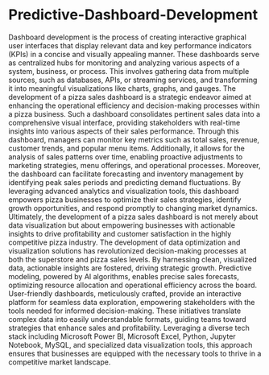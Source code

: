 # Predictive-Dashboard-Development
Dashboard development is the process of creating interactive graphical user interfaces that display relevant data and key performance indicators (KPIs) in a concise and visually appealing manner. These dashboards serve as centralized hubs for monitoring and analyzing various aspects of a system, business, or process. This involves gathering data from multiple sources, such as databases, APIs, or streaming services, and transforming it into meaningful visualizations like charts, graphs, and gauges.
The development of a pizza sales dashboard is a strategic endeavor aimed at enhancing the operational efficiency and decision-making processes within a pizza business. Such a dashboard consolidates pertinent sales data into a comprehensive visual interface, providing stakeholders with real-time insights into various aspects of their sales performance. Through this dashboard, managers can monitor key metrics such as total sales, revenue, customer trends, and popular menu items. Additionally, it allows for the analysis of sales patterns over time, enabling proactive adjustments to marketing strategies, menu offerings, and operational processes. Moreover, the dashboard can facilitate forecasting and inventory management by identifying peak sales periods and predicting demand fluctuations. By leveraging advanced analytics and visualization tools, this dashboard empowers pizza businesses to optimize their sales strategies, identify growth opportunities, and respond promptly to changing market dynamics. Ultimately, the development of a pizza sales dashboard is not merely about data visualization but about empowering businesses with actionable insights to drive profitability and customer satisfaction in the highly competitive pizza industry.
The development of data optimization and visualization solutions has revolutionized decision-making processes at both the superstore and pizza sales levels. By harnessing clean, visualized data, actionable insights are fostered, driving strategic growth. Predictive modeling, powered by AI algorithms, enables precise sales forecasts, optimizing resource allocation and operational efficiency across the board. User-friendly dashboards, meticulously crafted, provide an interactive platform for seamless data exploration, empowering stakeholders with the tools needed for informed decision-making. These initiatives translate complex data into easily understandable formats, guiding teams toward strategies that enhance sales and profitability. Leveraging a diverse tech stack including Microsoft Power BI, Microsoft Excel, Python, Jupyter Notebook, MySQL, and specialized data visualization tools, this approach ensures that businesses are equipped with the necessary tools to thrive in a competitive market landscape. 

